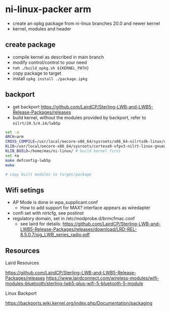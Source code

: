# ni-linux-packer arm
- create an opkg package from ni-linux branches 20.0 and newer kernel
- kernel, modules and header 

## create package

- compile kernel as described in main branch
- modify control/control to your need
- run `./build_opkg.sh ${KERNEL_PATH} `
- copy package to target 
- install `opkg install ./package.ipkg`



## backport
- get backport https://github.com/LairdCP/Sterling-LWB-and-LWB5-Release-Packages/releases
- build kernel, without the modules provided by backport, refer to `nilrt/20.5/4.14/lwb5p`

```bash
set -a
ARCH=arm
CROSS_COMPILE=/usr/local/oecore-x86_64/sysroots/x86_64-nilrtsdk-linux/usr/bin/arm-nilrt-linux-gnueabi/arm-nilrt-linux-gnueabi-
KLIB=/usr/local/oecore-x86_64/sysroots/cortexa9-vfpv3-nilrt-linux-gnueabi/
KLIB_BUILD=/home/mas/ni-linux/ # build kernel first
set +a
make defconfig-lwb5p
make

# copy built modules to target/package
```



## Wifi setings
- AP Mode is done in wpa_supplicant.conf
    - How to add support for MAX? interface appears as wiredapter
- confi set with nirtcfg, see postinst
- regulatory domain, set in /etc/modprobe.d/brmcfmac.conf
    - see laird for details: https://github.com/LairdCP/Sterling-LWB-and-LWB5-Release-Packages/releases/download/LRD-REL-8.5.0.7/sig_LWB_series_radio.pdf

## Resources
Laird Resources

https://github.com/LairdCP/Sterling-LWB-and-LWB5-Release-Packages/releases
https://www.lairdconnect.com/wireless-modules/wifi-modules-bluetooth/sterling-lwb5-plus-wifi-5-bluetooth-5-module



Linux Backport

https://backports.wiki.kernel.org/index.php/Documentation/packaging

